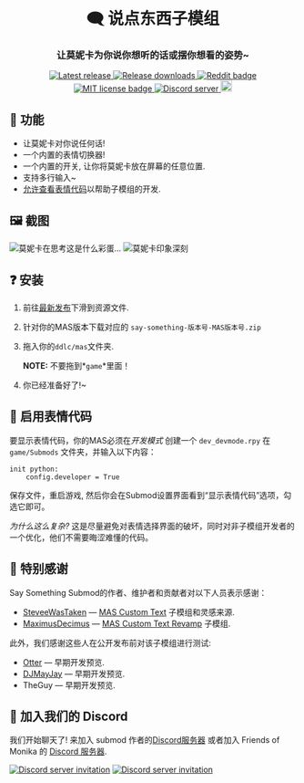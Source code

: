 <h1 align="center">🗨️ 说点东西子模组</h1>
<h3 align="center">让莫妮卡为你说你想听的话或摆你想看的姿势~</h3>

<p align="center">
  <a href="https://github.com/friends-of-monika/mas-saysomething/releases/latest">
    <img alt="Latest release" src="https://img.shields.io/github/v/release/friends-of-monika/mas-saysomething">
  </a>
  <a href="https://github.com/friends-of-monika/mas-saysomething/releases">
    <img alt="Release downloads" src="https://img.shields.io/github/downloads/friends-of-monika/mas-saysomething/total">
  </a>
  <a href="https://www.reddit.com/r/MASFandom/comments/yeqld8/heya_people_say_something_submod_is_out">
    <img alt="Reddit badge" src="https://img.shields.io/badge/dynamic/json?label=%F0%9D%97%8B%2Fmasfandom%20post&query=%24[0].data.children[0].data.score&suffix=%20upvotes&url=https%3A%2F%2Fwww.reddit.com%2Fr%2FMASFandom%2Fcomments%2Fyeqld8%2Fheya_people_say_something_submod_is_out.json&logo=reddit&style=social">
  </a>
  <a href="https://github.com/friends-of-monika/mas-saysomething/blob/main/LICENSE.txt">
    <img alt="MIT license badge" src="https://img.shields.io/badge/License-MIT-lightgrey.svg">
  </a>
  <a href="https://dcache.me/discord">
    <img alt="Discord server" src="https://discordapp.com/api/guilds/1029849988953546802/widget.png?style=shield">
  </a>
  <a href="https://ko-fi.com/Y8Y15BC52">
    <img alt="Ko-fi badge" src="https://ko-fi.com/img/githubbutton_sm.svg" height="20">
  </a>
</p>


## 🌟 功能

* 让莫妮卡对你说任何话!
* 一个内置的表情切换器!
* 一个内置的开关, 让你将莫妮卡放在屏幕的任意位置.
* 支持多行输入~
* [允许查看表情代码][15]以帮助子模组的开发.

## 🖼️ 截图

![莫妮卡在思考这是什么彩蛋...][12]
![莫妮卡印象深刻][13]

## ❓ 安装

1. 前往[最新发布][6]下滑到资源文件.
2. 针对你的MAS版本下载对应的 `say-something-版本号-MAS版本号.zip` 
3. 拖入你的`ddlc/mas`文件夹.

   **NOTE:** 不要拖到*`game`*里面！
4. 你已经准备好了!~

## 🔧 启用表情代码

要显示表情代码，你的MAS必须在*开发模式*
创建一个 `dev_devmode.rpy` 在 `game/Submods` 文件夹，并输入以下内容：

```renpy
init python:
    config.developer = True
```

保存文件，重启游戏, 然后你会在Submod设置界面看到“显示表情代码”选项，勾选它即可。

*为什么这么复杂?* 这是尽量避免对表情选择界面的破坏，同时对非子模组开发者的一个优化，他们不需要晦涩难懂的代码。

## 🏅 特别感谢

Say Something Submod的作者、维护者和贡献者对以下人员表示感谢：
* [SteveeWasTaken][1] &mdash; [MAS Custom Text][2] 子模组和灵感来源.
* [MaximusDecimus][3] &mdash; [MAS Custom Text Revamp][4] 子模组.

此外，我们感谢这些人在公开发布前对该子模组进行测试:
* [Otter][5] &mdash; 早期开发预览.
* [DJMayJay][14] &mdash; 早期开发预览.
* TheGuy &mdash; 早期开发预览.

## 💬 加入我们的 Discord

我们开始聊天了! 来加入 submod 作者的[Discord服务器][8] 或者加入 Friends of Monika 的 [Discord 服务器][9].

[![Discord server invitation][10]][8]
[![Discord server invitation][11]][9]

[1]: https://github.com/SteveeWasTaken
[2]: https://github.com/SteveeWasTaken/mas-custom-text
[3]: https://github.com/AzhamProdLive
[4]: https://github.com/AzhamProdLive/AzhamMakesTrash-Submods/tree/main/Custom%20Text%20Revamp
[5]: https://github.com/my-otter-self
[6]: https://github.com/MAS-Submod-MoyuTeam/mas-saysomething/releases/latest
[7]: https://github.com/PencilMario
[8]: https://dcache.me/discord
[9]: https://mon.icu/discord
[10]: https://discordapp.com/api/guilds/1029849988953546802/widget.png?style=banner3
[11]: https://discordapp.com/api/guilds/970747033071804426/widget.png?style=banner3
[12]: doc/screenshots/1.png
[13]: doc/screenshots/2.png
[14]: https://github.com/mayday-mayjay
[15]: https://github.com/MAS-Submod-MoyuTeam/mas-saysomething#-启用表情代码
